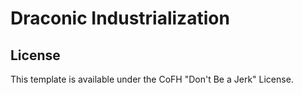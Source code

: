 # Draconic Industrialization

## License

This template is available under the CoFH "Don't Be a Jerk" License.
